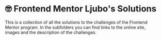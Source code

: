 # 🤓 Frontend Mentor Ljubo's Solutions
This is a collection of all the solutions to the challenges of the Frontend Mentor program. In the subfolders you can find links to the online site, images and the description of the challenges.
